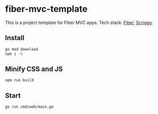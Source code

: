 # fiber-mvc-template

This is a project template for Fiber MVC apps. Tech stack: [Fiber](https://github.com/gofiber/fiber), [Scriggo](https://github.com/open2b/scriggo).

## Install

```sh
go mod download
npm i -D
```

## Minify CSS and JS

```sh
npm run build
```

## Start

```sh
go run cmd/web/main.go
```
